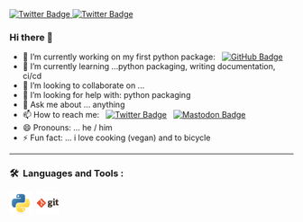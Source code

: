 <div id="badges">
  <a href="https://twitter.com/daniel_sagolla">
    <img src="https://img.shields.io/badge/Twitter-%231DA1F2?style=for-the-badge&logo=twitter&logoColor=white" alt="Twitter Badge"/>
  </a>
  <a href="https://mstdn.social/@dsagolla">
    <img src="https://img.shields.io/badge/Mastadon-%236364FF?style=for-the-badge&logo=mastodon&logoColor=white" alt="Twitter Badge"/>
  </a>
</div>

### Hi there 👋

- 🔭 I’m currently working on my first python package: &nbsp; [![GitHub Badge](https://img.shields.io/badge/nssvie-%23181717?style=plastic&logo=github&logoColor=white)](https://github.com/dsagolla/nssvie)
- 🌱 I’m currently learning ...python packaging, writing documentation, ci/cd
- 👯 I’m looking to collaborate on ...
- 🤔 I’m looking for help with: python packaging
- 💬 Ask me about ... anything
- 📫 How to reach me: &nbsp; [![Twitter Badge](https://img.shields.io/badge/Twitter-%231DA1F2?style=plastic&logo=twitter&logoColor=white)](https://twitter.com/daniel_sagolla) &nbsp; [![Mastodon Badge](https://img.shields.io/badge/Mastadon-%236364FF?style=plastic&logo=mastodon&logoColor=white)](https://mstdn.social/@dsagolla)
- 😄 Pronouns: ... he / him
- ⚡ Fun fact: ... i love cooking (vegan) and to bicycle

---

### 🛠 &nbsp;Languages and Tools :

<p>
<img src="https://github.com/devicons/devicon/blob/master/icons/python/python-original.svg" title="Python" **alt="Python" width="40" height="40"/>&nbsp;
<img src="https://github.com/devicons/devicon/blob/master/icons/git/git-original-wordmark.svg" title="Git" **alt="Git" width="40" height="40"/>&nbsp;
</p>